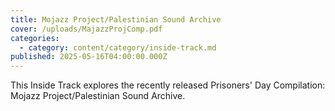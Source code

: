 ```yaml
---
title: Mojazz Project/Palestinian Sound Archive
cover: /uploads/MajazzProjComp.pdf
categories:
  - category: content/category/inside-track.md
published: 2025-05-16T04:00:00.000Z
---
```


This Inside Track explores the recently released Prisoners' Day Compilation: Mojazz Project/Palestinian Sound Archive.
